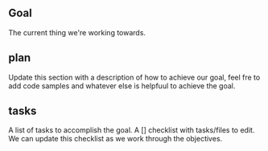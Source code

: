 ## Goal
The current thing we're working towards.

## plan
Update this section with a description of how to achieve our goal, feel fre to add code samples and whatever else is helpfuul to achieve the goal.

## tasks
A list of tasks to accomplish the goal. A [] checklist with tasks/files to edit. We can update this checklist as we work through the objectives.